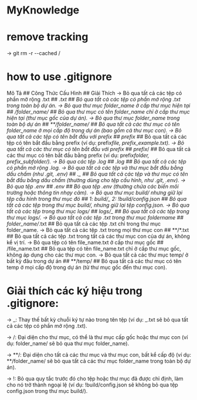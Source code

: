# MyKnowledge

# remove tracking

-> git rm -r --cached <path>/

# how to use .gitignore

Mô Tả ## Công Thức Cấu Hình ## Giải Thích
-> Bỏ qua tất cả các tệp có phần mở rộng .txt ## _.txt ## Bỏ qua tất cả các tệp có phần mở rộng .txt trong toàn bộ dự án.
-> Bỏ qua thư mục folder_name ở cấp thư mục hiện tại ## /folder_name/ ## Bỏ qua thư mục có tên folder_name chỉ ở cấp thư mục hiện tại (thư mục gốc của dự án).
-> Bỏ qua thư mục folder_name trong toàn bộ dự án ## \*\*/folder_name/ ## Bỏ qua tất cả các thư mục có tên folder_name ở mọi cấp độ trong dự án (bao gồm cả thư mục con).
-> Bỏ qua tất cả các tệp có tên bắt đầu với prefix ## prefix_ ## Bỏ qua tất cả các tệp có tên bắt đầu bằng prefix (ví dụ: prefix*file, prefix_example.txt).
-> Bỏ qua tất cả các thư mục có tên bắt đầu với prefix ## prefix*/ ## Bỏ qua tất cả các thư mục có tên bắt đầu bằng prefix (ví dụ: prefix*folder, prefix_subfolder/).
-> Bỏ qua các tệp .log ## *.log ## Bỏ qua tất cả các tệp có phần mở rộng .log.
-> Bỏ qua tất cả các tệp và thư mục bắt đầu bằng dấu chấm (như .git, .env) ## ._ ## Bỏ qua tất cả các tệp và thư mục có tên bắt đầu bằng dấu chấm (thường dùng cho tệp cấu hình, như .git, .env).
-> Bỏ qua tệp .env ## .env ## Bỏ qua tệp .env (thường chứa các biến môi trường hoặc thông tin nhạy cảm).
-> Bỏ qua thư mục build/ nhưng giữ lại tệp cấu hình trong thư mục đó ## 1: build/_
2: !build/config.json ## Bỏ qua tất cả các tệp trong thư mục build/, nhưng giữ lại tệp config.json.
-> Bỏ qua tất cả các tệp trong thư mục logs/ ## logs/\_ ## Bỏ qua tất cả các tệp trong thư mục logs/.
-> Bỏ qua tất cả các tệp .txt trong thư mục folder*name ## folder_name/*.txt ## Bỏ qua tất cả các tệp .txt chỉ trong thư mục folder_name.
-> Bỏ qua tất cả các tệp .txt trong mọi thư mục con ## **/\*.txt ## Bỏ qua tất cả các tệp .txt trong tất cả các thư mục con của dự án, không kể vị trí.
-> Bỏ qua tệp có tên file_name.txt ở cấp thư mục gốc ## /file_name.txt ## Bỏ qua tệp có tên file_name.txt chỉ ở cấp thư mục gốc, không áp dụng cho các thư mục con.
-> Bỏ qua tất cả các thư mục temp/ ở bất kỳ đâu trong dự án ## **/temp/ ## Bỏ qua tất cả các thư mục có tên temp ở mọi cấp độ trong dự án (từ thư mục gốc đến thư mục con).

# Giải thích các ký hiệu trong .gitignore:

-> _: Thay thế bất kỳ chuỗi ký tự nào trong tên tệp (ví dụ: _.txt sẽ bỏ qua tất cả các tệp có phần mở rộng .txt).

-> /: Đại diện cho thư mục, có thể là thư mục cấp gốc hoặc thư mục con (ví dụ: folder_name/ sẽ bỏ qua thư mục folder_name).

-> **/: Đại diện cho tất cả các thư mục và thư mục con, bất kể cấp độ (ví dụ: **/folder_name/ sẽ bỏ qua tất cả các thư mục folder_name trong toàn bộ dự án).

-> !: Bỏ qua quy tắc trước đó cho tệp hoặc thư mục đã được chỉ định, làm cho nó trở thành ngoại lệ (ví dụ: !build/config.json sẽ không bỏ qua tệp config.json trong thư mục build/).
